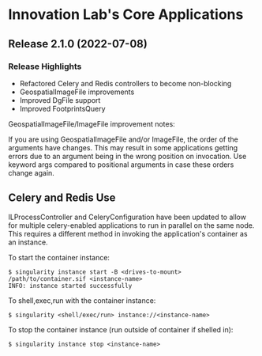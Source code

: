 # Innovation Lab's Core Applications

## Release 2.1.0 (2022-07-08)

### <b> Release Highlights </b>

- Refactored Celery and Redis controllers to become non-blocking
- GeospatialImageFile improvements
- Improved DgFile support
- Improved FootprintsQuery


GeospatialImageFile/ImageFile improvement notes:

If you are using GeospatialImageFile and/or ImageFile, the order of the arguments have changes. This may result in some applications getting errors due to an argument being in the wrong position on invocation. Use keyword args compared to positional arguments in case these orders change again. 

## <b>Celery and Redis Use</b>


ILProcessController and CeleryConfiguration have been updated to allow for multiple celery-enabled applications to run in parallel on the same node. This requires a different method in invoking the application's container as an instance.


To start the container instance:

```
$ singularity instance start -B <drives-to-mount> /path/to/container.sif <instance-name>
INFO: instance started successfully
```

To shell,exec,run with the container instance:

```
$ singularity <shell/exec/run> instance://<instance-name>
```

To stop the container instance (run outside of container if shelled in):

```
$ singularity instance stop <instance-name>
```

